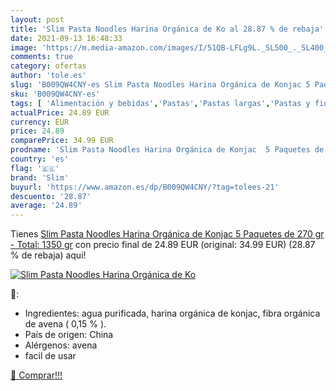 ```yaml
---
layout: post
title: 'Slim Pasta Noodles Harina Orgánica de Ko al 28.87 % de rebaja'
date: 2021-09-13 16:48:33
image: 'https://m.media-amazon.com/images/I/51QB-LFLg9L._SL500_._SL400_.jpg'
comments: true
category: ofertas
author: 'tole.es'
slug: 'B009QW4CNY-es Slim Pasta Noodles Harina Orgánica de Konjac 5 Paquetes de...'
sku: 'B009QW4CNY-es'
tags: [ 'Alimentación y bebidas','Pastas','Pastas largas','Pastas y fideos','harina','slim', ]
actualPrice: 24.89 EUR
currency: EUR
price: 24.89
comparePrice: 34.99 EUR
prodname: 'Slim Pasta Noodles Harina Orgánica de Konjac  5 Paquetes de 270 gr - Total: 1350 gr'
country: 'es'
flag: '🇪🇸'
brand: 'Slim'
buyurl: 'https://www.amazon.es/dp/B009QW4CNY/?tag=tolees-21'
descuento: '28.87'
average: '24.89'
---
```


Tienes [Slim Pasta Noodles Harina Orgánica de Konjac  5 Paquetes de 270 gr - Total: 1350 gr](https://www.amazon.es/dp/B009QW4CNY/?tag=tolees-21) con precio final de  24.89 EUR (original: 34.99 EUR) (28.87 %  de rebaja) aqui!

[![Slim Pasta Noodles Harina Orgánica de Ko](https://m.media-amazon.com/images/I/51QB-LFLg9L._SL500_._SL400_.jpg)](https://www.amazon.es/dp/B009QW4CNY/?tag=tolees-21)

🔎:

- Ingredientes: agua purificada, harina orgánica de konjac, fibra orgánica de avena ( 0,15 % ).
- País de origen: China
- Alérgenos: avena
- facil de usar

[🛒 Comprar!!!](https://www.amazon.es/dp/B009QW4CNY/?tag=tolees-21)
